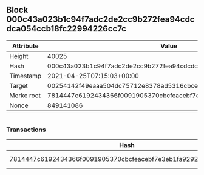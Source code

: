## Block 000c43a023b1c94f7adc2de2cc9b272fea94cdcdca054ccb18fc22994226cc7c

Attribute | Value
--- | ---
Height | 40025
Hash | 000c43a023b1c94f7adc2de2cc9b272fea94cdcdca054ccb18fc22994226cc7c
Timestamp | 2021-04-25T07:15:03+00:00
Target | 00254142f49eaaa504dc75712e8378ad5316cbcead634704b3734b6271167cc4
Merke root | 7814447c6192434366f0091905370cbcfeacebf7e3eb1fa9292eb932b2def0f1
Nonce | 849141086

```

```

### Transactions

Hash | Amount
--- | ---
[7814447c6192434366f0091905370cbcfeacebf7e3eb1fa9292eb932b2def0f1](7814447c6192434366f0091905370cbcfeacebf7e3eb1fa9292eb932b2def0f1.md) | 10.00000000 SKEPTI 
